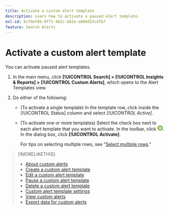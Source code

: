 ```yaml
---
title: Activate a custom alert template
description: Learn how to activate a paused alert template.
exl-id: 6cf9ef6b-9f71-462c-b81e-a604d33c4fb7
feature: Search Alerts
---
```

# Activate a custom alert template

You can activate paused alert templates.

1. In the main menu, click **[!UICONTROL Search] > [!UICONTROL Insights & Reports] > [!UICONTROL Custom Alerts]**, which opens to the Alert Templates view.

1. Do either of the following:

   * (To activate a single template) In the template row, click inside the [!UICONTROL Status] column and select *[!UICONTROL Active]*.
   
   * (To activate one or more templates) Select the check box next to each alert template that you want to activate. In the toolbar, click ![Activate](/help/search-social-commerce/assets/activate.png "Activate"). In the dialog box, click **[!UICONTROL Activate]**.
   
     For tips on selecting multiple rows, see "[Select multiple rows](/help/search-social-commerce/common-tasks/navigation-editing-selection/multiple-rows-select.md)."
    
>[!MORELIKETHIS]
>
>* [About custom alerts](alert-about.md)
>* [Create a custom alert template](alert-template-create.md)
>* [Edit a custom alert template](alert-template-edit.md)
>* [Pause a custom alert template](alert-template-pause.md)
>* [Delete a custom alert template](alert-template-delete.md)
>* [Custom alert template settings](alert-template-settings.md)
>* [View custom alerts](alert-view.md)
>* [Export data for custom alerts](alert-export-data.md)
